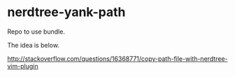 # nerdtree-yank-path
Repo to use bundle.

The idea is below.

http://stackoverflow.com/questions/16368771/copy-path-file-with-nerdtree-vim-plugin
